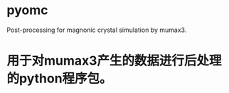 # pyomc
Post-processing for magnonic crystal simulation by mumax3.

用于对mumax3产生的数据进行后处理的python程序包。
============================================
